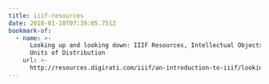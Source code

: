 ```yaml
---
title: iiif-resources
date: 2018-01-10T07:39:05.751Z
bookmark-of:
  - name: >-
      Looking up and looking down: IIIF Resources, Intellectual Objects, and
      Units of Distribution
    url: >-
      http://resources.digirati.com/iiif/an-introduction-to-iiif/looking-up-and-down.html
---
```


